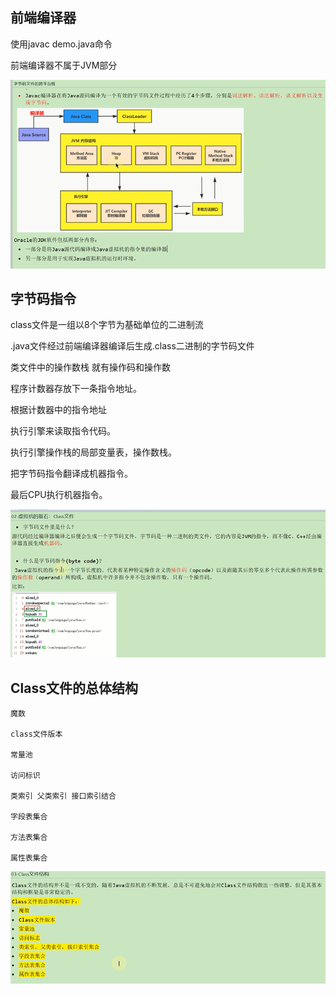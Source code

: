 前端编译器
---

使用javac demo.java命令

前端编译器不属于JVM部分

![img_172.png](img_172.png)


字节码指令
---


class文件是一组以8个字节为基础单位的二进制流

.java文件经过前端编译器编译后生成.class二进制的字节码文件

类文件中的操作数栈 就有操作码和操作数

程序计数器存放下一条指令地址。

根据计数器中的指令地址

执行引擎来读取指令代码。

执行引擎操作栈的局部变量表，操作数栈。

把字节码指令翻译成机器指令。

最后CPU执行机器指令。

![img_173.png](img_173.png)

Class文件的总体结构
---

    魔数
    
    class文件版本
    
    常量池
    
    访问标识
    
    类索引 父类索引 接口索引结合
    
    字段表集合
    
    方法表集合
    
    属性表集合

![img_174.png](img_174.png)

